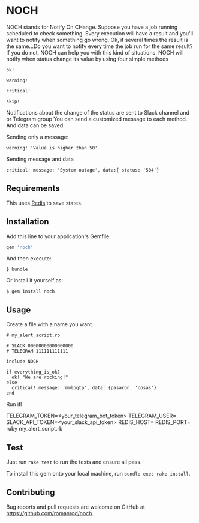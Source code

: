 # NOCH

NOCH stands for Notify On CHange.
Suppose you have a job running scheduled to check something. Every execution will have a result and you'll want to notify when something go wrong.
Ok, if several times the result is the same...Do you want to notify every time the job run for the same result?
If you do not, NOCH can help you with this kind of situations.
NOCH will notify when status change its value by using four simple methods

`ok!`

`warning!`

`critical!`

`skip!`

Notifications about the change of the status are sent to Slack channel and or Telegram group
You can send a customized message to each method.
And data can be saved

Sending only a message:

`warning! 'Value is higher than 50'`

Sending message and data

`critical! message: 'System outage', data:{ status: '504'}`



## Requirements

This uses [Redis](https://redis.io/) to save states. 

## Installation

Add this line to your application's Gemfile:

```ruby
gem 'noch'
```

And then execute:

    $ bundle

Or install it yourself as:

    $ gem install noch

## Usage

Create a file with a name you want.

```
# my_alert_script.rb

# SLACK 00000000000000000
# TELEGRAM 111111111111

include NOCH

if everything_is_ok?
  ok! "We are rocking!"
else
  critical! message: 'mmlpqtp', data: {pasaron: 'cosas'}
end

```

Run it!

TELEGRAM_TOKEN=<your_telegram_bot_token> TELEGRAM_USER=<your-telegram-user> SLACK_API_TOKEN=<your_slack_api_token> REDIS_HOST=<your-redis-host> REDIS_PORT=<your-redis-port> ruby my_alert_script.rb

## Test

Just run `rake test` to run the tests and ensure all pass.

To install this gem onto your local machine, run `bundle exec rake install`.

## Contributing

Bug reports and pull requests are welcome on GitHub at https://github.com/romanrod/noch.
